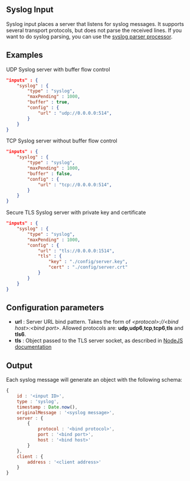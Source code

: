 ## Syslog Input

Syslog input places a server that listens for syslog messages. It supports several transport protocols, but does not parse the received lines. If you want to do syslog parsing, you can use the [syslog parser processor](../processors/syslogparser.md).

## Examples

UDP Syslog server with buffer flow control

```json
"inputs" : {
	"syslog" : {
		"type" : "syslog",
		"maxPending" : 1000,
		"buffer" : true,
		"config" : {
			"url" : "udp://0.0.0.0:514",
		}
	}
}
```

TCP Syslog server without buffer flow control

```json
"inputs" : {
	"syslog" : {
		"type" : "syslog",
		"maxPending" : 1000,
		"buffer" : false,
		"config" : {
			"url" : "tcp://0.0.0.0:514",
		}
	}
}
```

Secure TLS Syslog server with private key and certificate

```json
"inputs" : {
	"syslog" : {
		"type" : "syslog",
		"maxPending" : 1000,
		"config" : {
			"url" : "tls://0.0.0.0:1514",
			"tls" : {
				"key" : "./config/server.key",
				"cert" : "./config/server.crt"
			}
		}
	}
}
```

## Configuration parameters
* **url** : Server URL bind pattern. Takes the form of *&lt;protocol&gt;://&lt;bind host&gt;:&lt;bind port&gt;*. Allowed protocols are: **udp**,**udp6**,**tcp**,**tcp6**,**tls** and **tls6**.
* **tls** : Object passed to the TLS server socket, as described in [NodeJS documentation](https://nodejs.org/api/tls.html#tls_tls_createsecurecontext_options)

## Output
Each syslog message will generate an object with the following schema:
```javascript
{
	id : '<input ID>',
	type : 'syslog',
	timestamp : Date.now(),
	originalMessage : '<syslog message>',
	server : {
		{
			protocol : '<bind protocol>',
			port : '<bind port>',
			host : '<bind host>'
		}
	},
	client : {
		address : '<client address>'
	}
}
```
